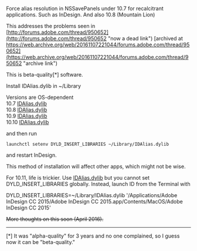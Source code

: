 Force alias resolution in NSSavePanels under 10.7 for
recalcitrant applications. Such as InDesign. And also
10.8 (Mountain Lion)

This addresses the problems seen in [http://forums.adobe.com/thread/950652](http://forums.adobe.com/thread/950652 "now a dead link") [archived at 
https://web.archive.org/web/20161107221044/forums.adobe.com/thread/950652](https://web.archive.org/web/20161107221044/forums.adobe.com/thread/950652 "archive link")

This is beta-quality[*] software.

Install IDAlias.dylib in ~/Library

Versions are OS-dependent  
10.7	[IDAlias.dylib](https://github.com/johnhawkinson/IDAlias/blob/master/dist/0.0.1/IDAlias.dylib?raw=true)  
10.8    [IDAlias.dylib](https://github.com/johnhawkinson/IDAlias/blob/master/dist/0.0.1/IDAlias.dylib?raw=true)  
10.9    [IDAlias.dylib](https://github.com/johnhawkinson/IDAlias/blob/master/dist/0.0.2/IDAlias.dylib?raw=true)  
10.10    [IDAlias.dylib](https://github.com/johnhawkinson/IDAlias/blob/master/dist/0.0.2/IDAlias.dylib?raw=true)  

and then run

    launchctl setenv DYLD_INSERT_LIBRARIES ~/Library/IDAlias.dylib

and restart InDesign.

This method of installation will affect other apps, which might not be
wise.

For 10.11, life is trickier. Use [IDAlias.dylib](https://github.com/johnhawkinson/IDAlias/blob/master/dist/0.0.2/IDAlias.dylib?raw=true) but you cannot set DYLD_INSERT_LIBRARIES globally. Instead, launch ID from the Terminal with

  DYLD_INSERT_LIBRARIES=~/Library/IDAlias.dylib '/Applications/Adobe InDesign CC 2015/Adobe InDesign CC 2015.app/Contents/MacOS/Adobe InDesign CC 2015'

~~More thoughts on this soon (April 2016).~~


---
[*] It was "alpha-quality" for 3 years and no one complained, so I guess now
it can be "beta-quality."
